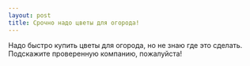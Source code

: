 ```yaml
---
layout: post 
title: Срочно надо цветы для огорода! 
--- 
```

Надо быстро купить цветы для огорода, но не знаю где это сделать. Подскажите проверенную компанию, пожалуйста!